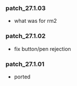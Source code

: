 ### patch_27.1.03
- what was for rm2 
### patch_27.1.02
- fix button/pen rejection 
### patch_27.1.01
- ported 
